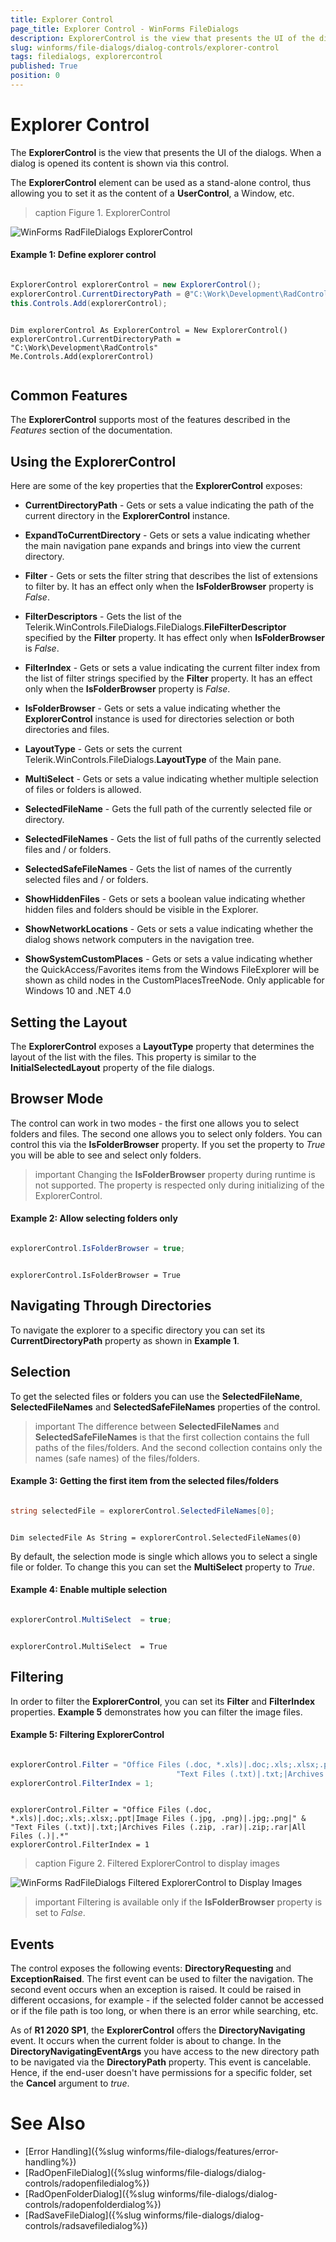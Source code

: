 ```yaml
---
title: Explorer Control
page_title: Explorer Control - WinForms FileDialogs
description: ExplorerControl is the view that presents the UI of the dialogs. When a dialog is opened its content is shown via this control.
slug: winforms/file-dialogs/dialog-controls/explorer-control
tags: filedialogs, explorercontrol
published: True
position: 0 
---
```


#  Explorer Control

The **ExplorerControl** is the view that presents the UI of the dialogs. When a dialog is opened its content is shown via this control.

The **ExplorerControl** element can be used as a stand-alone control, thus allowing you to set it as the content of a **UserControl**, a Window, etc.

>caption Figure 1. ExplorerControl

![WinForms RadFileDialogs ExplorerControl](images/file-dialogs-explorer-control001.png) 

####  Example 1: Define explorer control

````C#

ExplorerControl explorerControl = new ExplorerControl();
explorerControl.CurrentDirectoryPath = @"C:\Work\Development\RadControls";
this.Controls.Add(explorerControl);


````
````VB.NET

Dim explorerControl As ExplorerControl = New ExplorerControl()
explorerControl.CurrentDirectoryPath = "C:\Work\Development\RadControls"
Me.Controls.Add(explorerControl)


````

## Common Features

The **ExplorerControl** supports most of the features described in the *Features* section of the documentation.

## Using the ExplorerControl

Here are some of the key properties that the **ExplorerControl** exposes:

* **CurrentDirectoryPath** - Gets or sets a value indicating the path of the current directory in the **ExplorerControl** instance.

* **ExpandToCurrentDirectory** - Gets or sets a value indicating whether the main navigation pane expands and brings into view the current directory.

* **Filter** - Gets or sets the filter string that describes the list of extensions to filter by. It has an effect only when the **IsFolderBrowser** property is *False*.

* **FilterDescriptors** - Gets the list of the Telerik.WinControls.FileDialogs.FileDialogs.**FileFilterDescriptor** specified by the **Filter** property. It has effect only when **IsFolderBrowser** is *False*.

* **FilterIndex** - Gets or sets a value indicating the current filter index from the list of filter strings specified by the **Filter** property. It has an effect only when the **IsFolderBrowser** property is *False*.

* **IsFolderBrowser** - Gets or sets a value indicating whether the **ExplorerControl** instance is used for directories selection or both directories and files.

* **LayoutType** - Gets or sets the current Telerik.WinControls.FileDialogs.**LayoutType** of the Main pane.

* **MultiSelect** - Gets or sets a value indicating whether multiple selection of files or folders is allowed.

* **SelectedFileName** - Gets the full path of the currently selected file or directory.

* **SelectedFileNames** - Gets the list of full paths of the currently selected files and / or folders.

* **SelectedSafeFileNames** - Gets the list of names of the currently selected files and / or folders.

* **ShowHiddenFiles** - Gets or sets a boolean value indicating whether hidden files and folders should be visible in the Explorer.

* **ShowNetworkLocations** - Gets or sets a value indicating whether the dialog shows network computers in the navigation tree.

* **ShowSystemCustomPlaces** - Gets or sets a value indicating whether the QuickAccess/Favorites items from the Windows FileExplorer will be shown as child nodes in the CustomPlacesTreeNode. Only applicable for Windows 10 and .NET 4.0

## Setting the Layout

The **ExplorerControl** exposes a **LayoutType** property that determines the layout of the list with the files. This property is similar to the **InitialSelectedLayout** property of the file dialogs.

## Browser Mode

The control can work in two modes - the first one allows you to select folders and files. The second one allows you to select only folders. You can control this via the **IsFolderBrowser** property. If you set the property to *True* you will be able to see and select only folders.

>important Changing the **IsFolderBrowser** property during runtime is not supported. The property is respected only during initializing of the ExplorerControl.

####  Example 2: Allow selecting folders only 

````C#

explorerControl.IsFolderBrowser = true;

````
````VB.NET

explorerControl.IsFolderBrowser = True

````

## Navigating Through Directories

To navigate the explorer to a specific directory you can set its **CurrentDirectoryPath** property as shown in **Example 1**.

## Selection

To get the selected files or folders you can use the **SelectedFileName**, **SelectedFileNames** and **SelectedSafeFileNames** properties of the control.

>important The difference between **SelectedFileNames** and **SelectedSafeFileNames** is that the first collection contains the full paths of the files/folders. And the second collection contains only the names (safe names) of the files/folders.

####  Example 3: Getting the first item from the selected files/folders

````C#

string selectedFile = explorerControl.SelectedFileNames[0]; 

````
````VB.NET

Dim selectedFile As String = explorerControl.SelectedFileNames(0)

````

By default, the selection mode is single which allows you to select a single file or folder. To change this you can set the **MultiSelect** property to *True*.

####  Example 4: Enable multiple selection

````C#

explorerControl.MultiSelect  = true;

````
````VB.NET

explorerControl.MultiSelect  = True

````

## Filtering 

In order to filter the **ExplorerControl**, you can set its **Filter** and **FilterIndex** properties. **Example 5** demonstrates how you can filter the image files.

####  Example 5: Filtering ExplorerControl

````C#

explorerControl.Filter = "Office Files (.doc, *.xls)|.doc;.xls;.xlsx;.ppt|Image Files (.jpg, .png)|.jpg;.png|" +
                                     "Text Files (.txt)|.txt;|Archives Files (.zip, .rar)|.zip;.rar|All Files (.)|.*";
explorerControl.FilterIndex = 1;

````
````VB.NET

explorerControl.Filter = "Office Files (.doc, *.xls)|.doc;.xls;.xlsx;.ppt|Image Files (.jpg, .png)|.jpg;.png|" & "Text Files (.txt)|.txt;|Archives Files (.zip, .rar)|.zip;.rar|All Files (.)|.*"
explorerControl.FilterIndex = 1

````

>caption Figure 2. Filtered ExplorerControl to display images

![WinForms RadFileDialogs Filtered ExplorerControl to Display Images](images/file-dialogs-explorer-control002.png) 

>important Filtering is available only if the **IsFolderBrowser** property is set to *False*.

## Events

The control exposes the following events: **DirectoryRequesting** and **ExceptionRaised**. The first event can be used to filter the navigation. The second event occurs when an exception is raised. It could be raised in different occasions, for example - if the selected folder cannot be accessed or if the file path is too long, or when there is an error while searching, etc.

As of **R1 2020 SP1**, the **ExplorerControl** offers the **DirectoryNavigating** event. It occurs when the current folder is about to change. In the **DirectoryNavigatingEventArgs** you have access to the new directory path to be navigated via the **DirectoryPath** property. This event is cancelable. Hence, if the end-user doesn't have permissions for a specific folder, set the **Cancel** argument to *true*. 

# See Also
 
* [Error Handling]({%slug winforms/file-dialogs/features/error-handling%})
* [RadOpenFileDialog]({%slug winforms/file-dialogs/dialog-controls/radopenfiledialog%})
* [RadOpenFolderDialog]({%slug winforms/file-dialogs/dialog-controls/radopenfolderdialog%})
* [RadSaveFileDialog]({%slug winforms/file-dialogs/dialog-controls/radsavefiledialog%})


